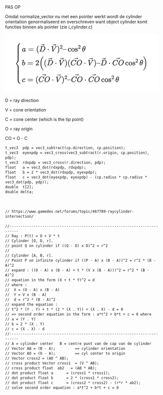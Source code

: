 PAS OP

Omdat normalize_vector nu met een pointer werkt wordt de cylinder orientation genormaliseerd en overschreven
want object cylinder komt functies binnen als pointer (zie i_cylinder.c)





![plot](./cone_formula.png)



D = ray direction

V = cone orientation

C = cone center (which is the tip point)

O = ray origin

CO = O - C







    t_vec3  pdp = vec3_subtract(cp.direction, cp.position);
    t_vec3  eyexpdp = vec3_cross(vec3_subtract(r.origin, cp.position), pdp);
    t_vec3  rdxpdp = vec3_cross(r.direction, pdp);
    float   a = vec3_dot(rdxpdp, rdxpdp);
    float   b = 2 * vec3_dot(rdxpdp, eyexpdp);
    float   c = vec3_dot(eyexpdp, eyexpdp) - (cp.radius * cp.radius * vec3_dot(pdp, pdp));
    double  t[2];
    double delta;



	// https://www.gamedev.net/forums/topic/467789-raycylinder-intersection/

	//--------------------------------------------------------------------------
	// Ray : P(t) = O + V * t
	// Cylinder [O, D, r].
	// point Q on cylinder if ((Q - O) x D)^2 = r^2
	//
	// Cylinder [A, B, r].
	// Point P on infinite cylinder if ((P - A) x (B - A))^2 = r^2 * (B - A)^2
	// expand : ((O - A) x (B - A) + t * (V x (B - A)))^2 = r^2 * (B - A)^2
	// equation in the form (X + t * Y)^2 = d
	// where : 
	//  X = (O - A) x (B - A)
	//  Y = V x (B - A)
	//  d = r^2 * (B - A)^2
	// expand the equation :
	// t^2 * (Y . Y) + t * (2 * (X . Y)) + (X . X) - d = 0
	// => second order equation in the form : a*t^2 + b*t + c = 0 where
	// a = (Y . Y)
	// b = 2 * (X . Y)
	// c = (X . X) - d
	//--------------------------------------------------------------------------
	// A = cylinder center   B = centre punt van de cap van de cylinder
	// Vector AB = (B - A); 		== cylinder orientation
	// Vector AO = (O - A);			== cyl center to origin	
	// Vector cross2 = (AO ^ AB); 
	// cross product Vector cross1  = (V ^ AB); 
	// cross product float  ab2   = (AB * AB); 
	// dot product float a      = (cross1 * cross1); 
	// dot product float b      = 2 * (cross1 * cross2);
	// dot product float c      = (cross2 * cross2) - (r*r * ab2);
	// solve second order equation : a*t^2 + b*t + c = 0